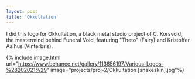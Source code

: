 ```yaml
---
layout: post
title: 'Okkultation'
---
```


I did this logo for Okkultation, a black metal studio project of C. Korsvold, the mastermind behind Funeral Void, featuring "Theto" (Fairy) and Kristoffer Aalhus (Vinterbris).

{% include image.html url="https://www.behance.net/gallery/113656197/Various-Logos-%28202021%29" image="projects/proj-2/Okkultation [snakeskin].jpg"%}

